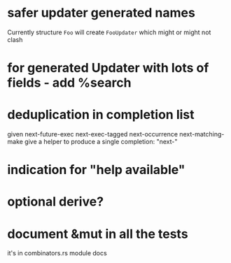 # safer updater generated names
Currently structure `Foo` will create `FooUpdater` which might or might not clash

# for generated Updater with lots of fields - add %search

# deduplication in completion list
given
    next-future-exec
    next-exec-tagged
    next-occurrence
    next-matching-make
give a helper to produce a single completion: "next-"

# indication for "help available"

# optional derive?

# document &mut in all the tests
it's in combinators.rs module docs
